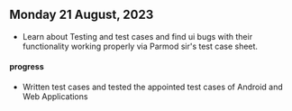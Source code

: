 ## Monday 21 August, 2023
- Learn about Testing and test cases and find ui bugs with their functionality working properly via Parmod sir's test case  sheet.
#### progress
 - Written test cases and tested the appointed test cases of Android and Web Applications
